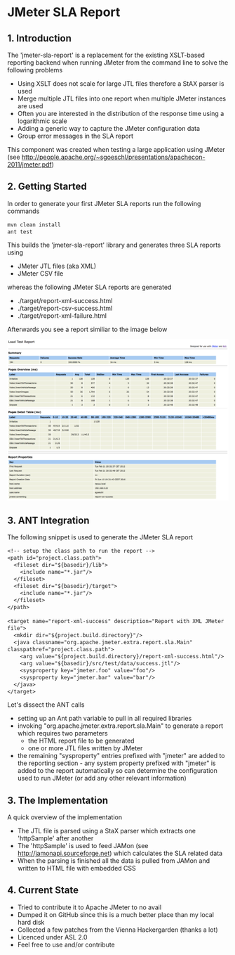 # JMeter SLA Report

## 1. Introduction 

The 'jmeter-sla-report' is a replacement for the existing XSLT-based reporting backend when running JMeter from the command line to solve the following problems

* Using XSLT does not scale for large JTL files therefore a StAX parser is used
* Merge multiple JTL files into one report when multiple JMeter instances are used
* Often you are interested in the distribution of the response time using a logarithmic scale
* Adding a generic way to capture the JMeter configuration data
* Group error messages in the SLA report

This component was created when testing a large application using JMeter (see http://people.apache.org/~sgoeschl/presentations/apachecon-2011/jmeter.pdf)

## 2. Getting Started

In order to generate your first JMeter SLA reports run the following commands

```
mvn clean install
ant test
```

This builds the 'jmeter-sla-report' library and generates three SLA reports using

* JMeter JTL files (aka XML)
* JMeter CSV file

whereas the following JMeter SLA reports are generated

* ./target/report-xml-success.html
* ./target/report-csv-success.html
* ./target/report-xml-failure.html

Afterwards you see a report similiar to the image below

![JMeter HTML Report](./src/site/images/access-log-sla-report.png "HTML Report")

## 3. ANT Integration

The following snippet is used to generate the JMeter SLA report

```
<!-- setup the class path to run the report -->
<path id="project.class.path">
  <fileset dir="${basedir}/lib">
    <include name="*.jar"/>
  </fileset>    
  <fileset dir="${basedir}/target">
    <include name="*.jar"/>
  </fileset>        
</path>       

<target name="report-xml-success" description="Report with XML JMeter file">
  <mkdir dir="${project.build.directory}"/>
  <java classname="org.apache.jmeter.extra.report.sla.Main" classpathref="project.class.path">
    <arg value="${project.build.directory}/report-xml-success.html"/>        
    <arg value="${basedir}/src/test/data/success.jtl"/>
    <sysproperty key="jmeter.foo" value="foo"/>
    <sysproperty key="jmeter.bar" value="bar"/>
  </java>        
</target>  
```

Let's dissect the ANT calls

* setting up an Ant path variable to pull in all required libraries
* invoking "org.apache.jmeter.extra.report.sla.Main" to generate a report which requires two parameters
   * the HTML report file to be generated
   * one or more JTL files written by JMeter
* the remaining "sysproperty" entries prefixed with "jmeter" are added to the reporting section - any system property prefixed with "jmeter" is added to the report automatically so can determine the configuration used to run JMeter (or add any other relevant information)

## 3. The Implementation

A quick overview of the implementation

* The JTL file is parsed using a StaX parser which extracts one 'httpSample' after another
* The 'httpSample' is used to feed JAMon (see http://jamonapi.sourceforge.net) which calculates the SLA related data
* When the parsing is finished all the data is pulled from JAMon and written to HTML file with embedded CSS

## 4. Current State

* Tried to contribute it to Apache JMeter to no avail
* Dumped it on GitHub since this is a much better place than my local hard disk
* Collected a few patches from the Vienna Hackergarden (thanks a lot)
* Licenced under ASL 2.0
* Feel free to use and/or contribute



